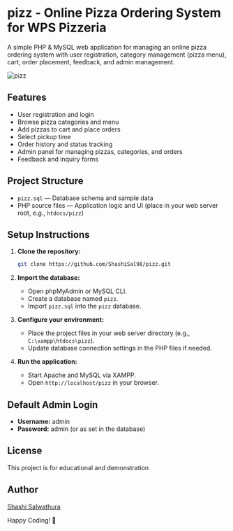 # pizz - Online Pizza Ordering System for WPS Pizzeria
A simple PHP &amp; MySQL web application for managing an online pizza ordering system with user registration, category management (pizza menu), cart, order placement, feedback, and admin management.

![pizz](https://github.com/user-attachments/assets/97f86df0-9648-4f00-af90-3b92c8007359)

## Features

- User registration and login
- Browse pizza categories and menu
- Add pizzas to cart and place orders
- Select pickup time
- Order history and status tracking
- Admin panel for managing pizzas, categories, and orders
- Feedback and inquiry forms

## Project Structure

- `pizz.sql` &mdash; Database schema and sample data
- PHP source files &mdash; Application logic and UI (place in your web server root, e.g., `htdocs/pizz`)

## Setup Instructions

1. **Clone the repository:**
   ```sh
   git clone https://github.com/ShashiSal98/pizz.git
   ```

2. **Import the database:**
   - Open phpMyAdmin or MySQL CLI.
   - Create a database named `pizz`.
   - Import `pizz.sql` into the `pizz` database.

3. **Configure your environment:**
   - Place the project files in your web server directory (e.g., `C:\xampp\htdocs\pizz`).
   - Update database connection settings in the PHP files if needed.

4. **Run the application:**
   - Start Apache and MySQL via XAMPP.
   - Open `http://localhost/pizz` in your browser.

## Default Admin Login

- **Username:** admin
- **Password:** admin (or as set in the database)

## License

This project is for educational and demonstration

## Author
[Shashi Salwathura](https://github.com/ShashiSal98)

Happy Coding! 🚀
